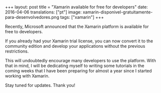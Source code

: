 +++
layout: post
title = "Xamarin available for free for developers"
date: 2016-04-06
translations: ["pt"]
image: xamarin-disponivel-gratuitamente-para-desenvolvedores.png
tags: ["xamarin"]
+++

<p class="intro"><span class="dropcap">R</span>ecently, Microsoft announced that the Xamarin platform is available for free to developers.</p>

If you already had your Xamarin trial license, you can now convert it to the community edition and develop your applications without the previous restrictions.

This will undoubtedly encourage many developers to use the platform. With that in mind, I will be dedicating myself to writing some tutorials in the coming weeks that I have been preparing for almost a year since I started working with Xamarin.

Stay tuned for updates. Thank you!